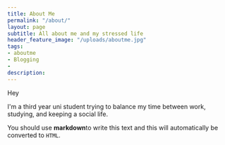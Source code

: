 ```yaml
---
title: About Me
permalink: "/about/"
layout: page
subtitle: All about me and my stressed life
header_feature_image: "/uploads/aboutme.jpg"
tags:
- aboutme
- Blogging
-
description:
---
```


Hey

I'm a third year uni student trying to balance my time between work, studying, and keeping a social life.

You should use **markdown**to write this text and this will automatically be converted to `HTML`.
